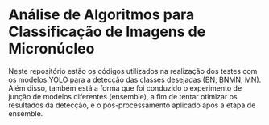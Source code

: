 # Análise de Algoritmos para Classificação de Imagens de Micronúcleo

Neste repositório estão os códigos utilizados na realização dos testes com os modelos YOLO para a detecção das classes desejadas (BN, BNMN, MN). Além disso, também está a forma que foi conduzido o experimento de junção de modelos diferentes (ensemble), a fim de tentar otimizar os resultados da detecção, e o pós-processamento aplicado após a etapa de ensemble.   

